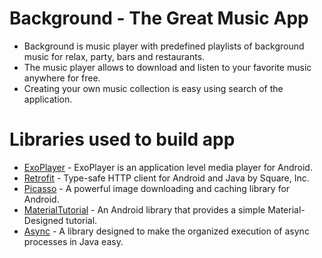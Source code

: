 # Background - The Great Music App
* Background is music player with predefined playlists of background music for relax, party, bars and restaurants. 
* The music player allows to download and listen to your favorite music anywhere for free. 
* Creating your own music collection is easy using search of the application.

# Libraries used to build app
* [ExoPlayer](https://github.com/google/ExoPlayer) - ExoPlayer is an application level media player for Android.
* [Retrofit](https://github.com/square/retrofit) - Type-safe HTTP client for Android and Java by Square, Inc.
* [Picasso](https://github.com/square/picasso) - A powerful image downloading and caching library for Android.
* [MaterialTutorial](https://github.com/cadialex/MaterialTutorial) - An Android library that provides a simple Material-Designed tutorial.
* [Async](https://github.com/afollestad/async) - A library designed to make the organized execution of async processes in Java easy.
